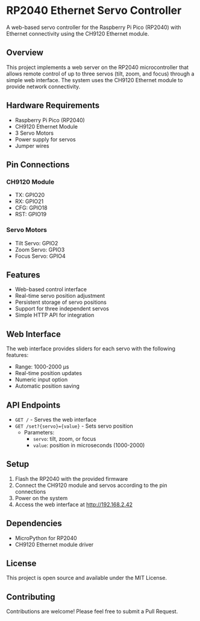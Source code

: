 # RP2040 Ethernet Servo Controller

A web-based servo controller for the Raspberry Pi Pico (RP2040) with Ethernet connectivity using the CH9120 Ethernet module.

## Overview

This project implements a web server on the RP2040 microcontroller that allows remote control of up to three servos (tilt, zoom, and focus) through a simple web interface. The system uses the CH9120 Ethernet module to provide network connectivity.

## Hardware Requirements

- Raspberry Pi Pico (RP2040)
- CH9120 Ethernet Module
- 3 Servo Motors
- Power supply for servos
- Jumper wires

## Pin Connections

### CH9120 Module
- TX: GPIO20
- RX: GPIO21
- CFG: GPIO18
- RST: GPIO19

### Servo Motors
- Tilt Servo: GPIO2
- Zoom Servo: GPIO3
- Focus Servo: GPIO4

## Features

- Web-based control interface
- Real-time servo position adjustment
- Persistent storage of servo positions
- Support for three independent servos
- Simple HTTP API for integration

## Web Interface

The web interface provides sliders for each servo with the following features:
- Range: 1000-2000 μs
- Real-time position updates
- Numeric input option
- Automatic position saving

## API Endpoints

- `GET /` - Serves the web interface
- `GET /set?{servo}={value}` - Sets servo position
  - Parameters:
    - `servo`: tilt, zoom, or focus
    - `value`: position in microseconds (1000-2000)

## Setup

1. Flash the RP2040 with the provided firmware
2. Connect the CH9120 module and servos according to the pin connections
3. Power on the system
4. Access the web interface at http://192.168.2.42

## Dependencies

- MicroPython for RP2040
- CH9120 Ethernet module driver

## License

This project is open source and available under the MIT License.

## Contributing

Contributions are welcome! Please feel free to submit a Pull Request. 